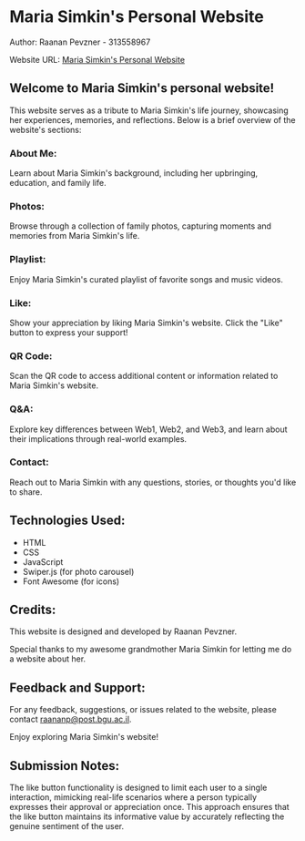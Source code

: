 # Maria Simkin's Personal Website

Author: Raanan Pevzner - 313558967

Website URL: [Maria Simkin's Personal Website](https://wed-2023.github.io/313558967/)

## Welcome to Maria Simkin's personal website!

This website serves as a tribute to Maria Simkin's life journey, showcasing her experiences, memories, and reflections. Below is a brief overview of the website's sections:

### About Me:

Learn about Maria Simkin's background, including her upbringing, education, and family life.

### Photos:

Browse through a collection of family photos, capturing moments and memories from Maria Simkin's life.

### Playlist:

Enjoy Maria Simkin's curated playlist of favorite songs and music videos.

### Like:

Show your appreciation by liking Maria Simkin's website. Click the "Like" button to express your support!

### QR Code:

Scan the QR code to access additional content or information related to Maria Simkin's website.

### Q&A:

Explore key differences between Web1, Web2, and Web3, and learn about their implications through real-world examples.

### Contact:

Reach out to Maria Simkin with any questions, stories, or thoughts you'd like to share.

## Technologies Used:

- HTML
- CSS
- JavaScript
- Swiper.js (for photo carousel)
- Font Awesome (for icons)

## Credits:

This website is designed and developed by Raanan Pevzner.

Special thanks to my awesome grandmother Maria Simkin for letting me do a website about her.

## Feedback and Support:

For any feedback, suggestions, or issues related to the website, please contact [raananp@post.bgu.ac.il](mailto:raananp@post.bgu.ac.il).

Enjoy exploring Maria Simkin's website!

## Submission Notes:

The like button functionality is designed to limit each user to a single interaction, mimicking real-life scenarios where a person typically expresses their approval or appreciation once. This approach ensures that the like button maintains its informative value by accurately reflecting the genuine sentiment of the user.
